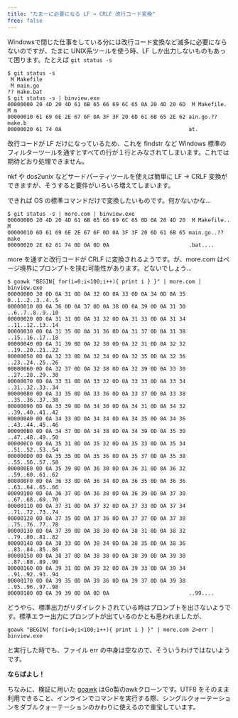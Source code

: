 ```yaml
---
title: "たまーに必要になる LF → CRLF 改行コード変換"
free: false
---
```


Windowsで閉じた仕事をしている分には改行コード変換など滅多に必要にならないのですが、たまに UNIX系ツールを使う時、LF しか出力しないものもあって困ります。たとえば `git status -s`

```
$ git status -s
 M Makefile
 M main.go
?? make.bat
$ git status -s | binview.exe
00000000 20 4D 20 4D 61 6B 65 66 69 6C 65 0A 20 4D 20 6D  M Makefile. M m
00000010 61 69 6E 2E 67 6F 0A 3F 3F 20 6D 61 6B 65 2E 62 ain.go.?? make.b
00000020 61 74 0A                                        at.
```

改行コードが LF だけになっているため、これを findstr など Windows 標準のフィルターツールを通すとすべての行が１行とみなされてしまいます。これでは期待どおり処理できません。

nkf や dos2unix などサードパーティツールを使えば簡単に LF → CRLF 変換ができますが、そうすると要件がいろいろ増えてしまいます。

できれば OS の標準コマンドだけで変換したいものです。何かないかな…

```
$ git status -s | more.com | binview.exe
00000000 20 4D 20 4D 61 6B 65 66 69 6C 65 0D 0A 20 4D 20  M Makefile.. M
00000010 6D 61 69 6E 2E 67 6F 0D 0A 3F 3F 20 6D 61 6B 65 main.go..?? make
00000020 2E 62 61 74 0D 0A 0D 0A                         .bat....
```

more を通すと改行コードが CRLF に変換されるようです。が、more.com はページ境界にプロンプトを挟む可能性があります。どないでしょう…

```
$ goawk "BEGIN{ for(i=0;i<100;i++){ print i } }" | more.com | binview.exe
00000000 30 0D 0A 31 0D 0A 32 0D 0A 33 0D 0A 34 0D 0A 35 0..1..2..3..4..5
00000010 0D 0A 36 0D 0A 37 0D 0A 38 0D 0A 39 0D 0A 31 30 ..6..7..8..9..10
00000020 0D 0A 31 31 0D 0A 31 32 0D 0A 31 33 0D 0A 31 34 ..11..12..13..14
00000030 0D 0A 31 35 0D 0A 31 36 0D 0A 31 37 0D 0A 31 38 ..15..16..17..18
00000040 0D 0A 31 39 0D 0A 32 30 0D 0A 32 31 0D 0A 32 32 ..19..20..21..22
00000050 0D 0A 32 33 0D 0A 32 34 0D 0A 32 35 0D 0A 32 36 ..23..24..25..26
00000060 0D 0A 32 37 0D 0A 32 38 0D 0A 32 39 0D 0A 33 30 ..27..28..29..30
00000070 0D 0A 33 31 0D 0A 33 32 0D 0A 33 33 0D 0A 33 34 ..31..32..33..34
00000080 0D 0A 33 35 0D 0A 33 36 0D 0A 33 37 0D 0A 33 38 ..35..36..37..38
00000090 0D 0A 33 39 0D 0A 34 30 0D 0A 34 31 0D 0A 34 32 ..39..40..41..42
000000A0 0D 0A 34 33 0D 0A 34 34 0D 0A 34 35 0D 0A 34 36 ..43..44..45..46
000000B0 0D 0A 34 37 0D 0A 34 38 0D 0A 34 39 0D 0A 35 30 ..47..48..49..50
000000C0 0D 0A 35 31 0D 0A 35 32 0D 0A 35 33 0D 0A 35 34 ..51..52..53..54
000000D0 0D 0A 35 35 0D 0A 35 36 0D 0A 35 37 0D 0A 35 38 ..55..56..57..58
000000E0 0D 0A 35 39 0D 0A 36 30 0D 0A 36 31 0D 0A 36 32 ..59..60..61..62
000000F0 0D 0A 36 33 0D 0A 36 34 0D 0A 36 35 0D 0A 36 36 ..63..64..65..66
00000100 0D 0A 36 37 0D 0A 36 38 0D 0A 36 39 0D 0A 37 30 ..67..68..69..70
00000110 0D 0A 37 31 0D 0A 37 32 0D 0A 37 33 0D 0A 37 34 ..71..72..73..74
00000120 0D 0A 37 35 0D 0A 37 36 0D 0A 37 37 0D 0A 37 38 ..75..76..77..78
00000130 0D 0A 37 39 0D 0A 38 30 0D 0A 38 31 0D 0A 38 32 ..79..80..81..82
00000140 0D 0A 38 33 0D 0A 38 34 0D 0A 38 35 0D 0A 38 36 ..83..84..85..86
00000150 0D 0A 38 37 0D 0A 38 38 0D 0A 38 39 0D 0A 39 30 ..87..88..89..90
00000160 0D 0A 39 31 0D 0A 39 32 0D 0A 39 33 0D 0A 39 34 ..91..92..93..94
00000170 0D 0A 39 35 0D 0A 39 36 0D 0A 39 37 0D 0A 39 38 ..95..96..97..98
00000180 0D 0A 39 39 0D 0A 0D 0A                         ..99....
```

どうやら、標準出力がリダイレクトされている時はプロンプトを出さないようです。標準エラー出力にプロンプトが出ているのかとも思われましたが、

```
goawk "BEGIN{ for(i=0;i<100;i++){ print i } }" | more.com 2>err | binview.exe
```

と実行した時でも、ファイル err の中身は空なので、そういうわけではないようです。

**ならばよし！**

ちなみに、検証に用いた [goawk](https://github.com/benhoyt/goawk) はGo製のawkクローンです。UTF8 をそのまま利用できること、インラインでコマンドを実行する際、シングルクォーテーションをダブルクォーテーションのかわりに使えるので重宝しています。